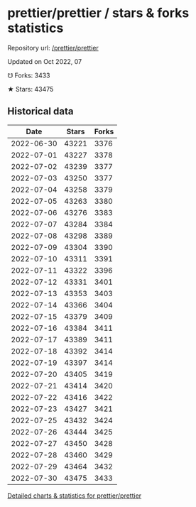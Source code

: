 # prettier/prettier / stars & forks statistics

Repository url: [/prettier/prettier](https://github.com/prettier/prettier)

Updated on Oct 2022, 07

☋ Forks: 3433

★ Stars: 43475

## Historical data
| Date | Stars | Forks |
|------|-------|-------|
| 2022-06-30 | 43221 | 3376 | 
| 2022-07-01 | 43227 | 3378 | 
| 2022-07-02 | 43239 | 3377 | 
| 2022-07-03 | 43250 | 3377 | 
| 2022-07-04 | 43258 | 3379 | 
| 2022-07-05 | 43263 | 3380 | 
| 2022-07-06 | 43276 | 3383 | 
| 2022-07-07 | 43284 | 3384 | 
| 2022-07-08 | 43298 | 3389 | 
| 2022-07-09 | 43304 | 3390 | 
| 2022-07-10 | 43311 | 3391 | 
| 2022-07-11 | 43322 | 3396 | 
| 2022-07-12 | 43331 | 3401 | 
| 2022-07-13 | 43353 | 3403 | 
| 2022-07-14 | 43366 | 3404 | 
| 2022-07-15 | 43379 | 3409 | 
| 2022-07-16 | 43384 | 3411 | 
| 2022-07-17 | 43389 | 3411 | 
| 2022-07-18 | 43392 | 3414 | 
| 2022-07-19 | 43397 | 3414 | 
| 2022-07-20 | 43405 | 3419 | 
| 2022-07-21 | 43414 | 3420 | 
| 2022-07-22 | 43416 | 3422 | 
| 2022-07-23 | 43427 | 3421 | 
| 2022-07-25 | 43432 | 3424 | 
| 2022-07-26 | 43444 | 3425 | 
| 2022-07-27 | 43450 | 3428 | 
| 2022-07-28 | 43460 | 3429 | 
| 2022-07-29 | 43464 | 3432 | 
| 2022-07-30 | 43475 | 3433 | 


[Detailed charts & statistics for prettier/prettier](https://reviewgithub.com/rep/prettier/prettier)

